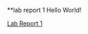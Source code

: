 **lab report 1
Hello World!

[Lab Report 1](https://github.com/magikarp620/cse15l-lab0reports/lab-report-1-week-2.html)

